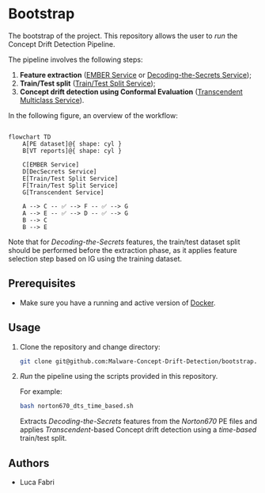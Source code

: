 # Bootstrap

The bootstrap of the project.
This repository allows the user to *run* the Concept Drift Detection Pipeline.

The pipeline involves the following steps:

1. **Feature extraction** ([EMBER Service](https://github.com/Malware-Concept-Drift-Detection/ember-features-extraction) or [Decoding-the-Secrets Service](https://github.com/Malware-Concept-Drift-Detection/dts-features-extraction));
2. **Train/Test split** ([Train/Test Split Service](https://github.com/Malware-Concept-Drift-Detection/train-test-splits));
3. **Concept drift detection using Conformal Evaluation** ([Transcendent Multiclass Service](https://github.com/Malware-Concept-Drift-Detection/train-test-splits)).

In the following figure, an overview of the workflow:
```mermaid

flowchart TD
    A[PE dataset]@{ shape: cyl }
    B[VT reports]@{ shape: cyl }

    C[EMBER Service]
    D[DecSecrets Service]
    E[Train/Test Split Service]
    F[Train/Test Split Service]
    G[Transcendent Service]

    A --> C -- ✅ --> F -- ✅ --> G
    A --> E -- ✅ --> D -- ✅ --> G
    B --> C
    B --> E
```
Note that for *Decoding-the-Secrets* features, the train/test dataset split should be performed before the extraction phase, as it applies feature selection step based on IG using the training dataset.

## Prerequisites
- Make sure you have a running and active version of [Docker](https://docs.docker.com/engine/install/).

## Usage
1. Clone the repository and change directory:

    ```bash
    git clone git@github.com:Malware-Concept-Drift-Detection/bootstrap.git && cd bootstrap
    ```
2. *Run* the pipeline using the scripts provided in this repository.

   For example:

   ```bash
   bash norton670_dts_time_based.sh
   ```

    Extracts *Decoding-the-Secrets* features from the *Norton670* PE files and applies *Transcendent*-based Concept drift detection using a *time-based* train/test split.

## Authors

- Luca Fabri
